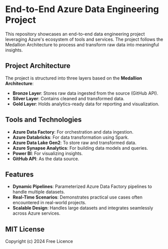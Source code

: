# End-to-End Azure Data Engineering Project

This repository showcases an end-to-end data engineering project leveraging Azure's ecosystem of tools and services. The project follows the Medallion Architecture to process and transform raw data into meaningful insights.

## Project Architecture

The project is structured into three layers based on the **Medallion Architecture**:
- **Bronze Layer**: Stores raw data ingested from the source (GitHub API).
- **Silver Layer**: Contains cleaned and transformed data.
- **Gold Layer**: Holds analytics-ready data for reporting and visualization.

## Tools and Technologies
- **Azure Data Factory**: For orchestration and data ingestion.
- **Azure Databricks**: For data transformation using Spark.
- **Azure Data Lake Gen2**: To store raw and transformed data.
- **Azure Synapse Analytics**: For building data models and queries.
- **Power BI**: For visualizing insights.
- **GitHub API**: As the data source.

## Features
- **Dynamic Pipelines**: Parameterized Azure Data Factory pipelines to handle multiple datasets.
- **Real-Time Scenarios**: Demonstrates practical use cases often encountered in real-world projects.
- **Scalable Design**: Handles large datasets and integrates seamlessly across Azure services.

## MIT License
Copyright (c) 2024 Free Licence
